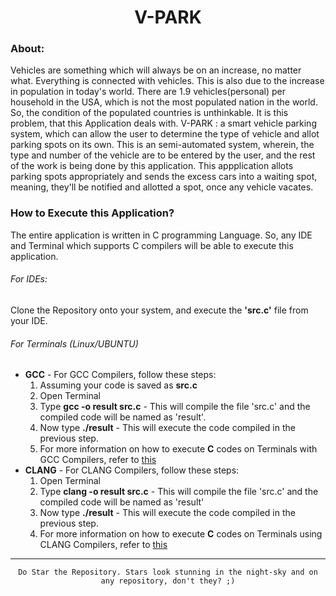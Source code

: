 <p align='center'>
<h1 align='center'>V-PARK</h1>
</p>
<h3>
About:
</h3>
<p>
Vehicles are something which will always be on an increase, no matter what. Everything is connected with vehicles. This is also due to the increase in population in today's world. There are 1.9 vehicles(personal) per household in the USA, which is not the most populated nation in the world. So, the condition of the populated countries is unthinkable. It is this problem, that this Application deals with. V-PARK : a smart vehicle parking system, which can allow the user to determine the type of vehicle and allot parking spots on its own. This is an semi-automated system, wherein, the type and number of the vehicle are to be entered by the user, and the rest of the work is being done by this application. This appplication allots parking spots appropriately and sends the excess cars into a waiting spot, meaning, they'll be notified and allotted a spot, once any vehicle vacates.
</p>
<h3>
How to Execute this Application?
</h3>
<p>
The entire application is written in C programming Language. So, any IDE and Terminal which supports C compilers will be able to execute this application.
<h6>For IDEs:</h6>
Clone the Repository onto your system, and execute the <strong>'src.c'</strong> file from your IDE.
<h6>For Terminals (Linux/UBUNTU)</h6>
<ul>
  <li><strong>GCC</strong> - For GCC Compilers, follow these steps:
    <ol><li>Assuming your code is saved as <strong>src.c</strong></li>
      <li>Open Terminal</li>
      <li>Type <strong>gcc -o result src.c</strong> - This will compile the file 'src.c' and the compiled code will be named as 'result'.</li>
      <li>Now type <strong>./result</strong> - This will execute the code compiled in the previous step.</li>
      <li>For more information on how to execute <strong>C</strong> codes on Terminals with GCC Compilers, refer to <a href="http://akira.ruc.dk/~keld/teaching/CAN_e14/Readings/How%20to%20Compile%20and%20Run%20a%20C%20Program%20on%20Ubuntu%20Linux.pdf">this</a></li></ol>
  </li>
  <li><strong>CLANG</strong> - For CLANG Compilers, follow these steps:
    <ol><li>Open Terminal</li>
      <li>Type <strong>clang -o result src.c</strong> - This will compile the file 'src.c' and the compiled code will be named as 'result'</li>
      <li>Now type <strong>./result</strong> - This will execute the code compiled in the previous step.</li>
      <li>For more information on how to execute <strong>C</strong> codes on Terminals using CLANG Compilers, refer to <a href="https://www.lynxbee.com/what-is-clang-how-to-compile-c-program-using-clang/">this</a></li></ol></li></ul>
</p>
<hr>
<p align='center'>
  <code>Do Star the Repository. Stars look stunning in the night-sky and on any repository, don't they? ;)</code>
</p>
